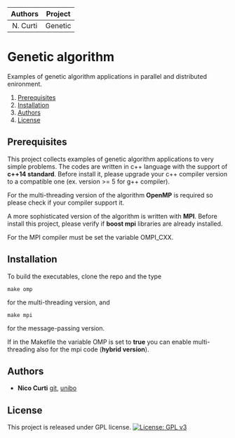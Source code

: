 | **Authors**  | **Project** |
|:------------:|:-----------:|
|   N. Curti   |   Genetic   |

# Genetic algorithm

Examples of genetic algorithm applications in parallel and distributed enironment.

1. [Prerequisites](#prerequisites)
2. [Installation](#installation)
3. [Authors](#authors)
4. [License](#license)

## Prerequisites

This project collects examples of genetic algorithm applications to very simple problems.
The codes are written in c++ language with the support of **c++14 standard**.
Before install it, please upgrade your c++ compiler version to a compatible one (ex. version >= 5 for g++ compiler).

For the multi-threading version of the algorithm **OpenMP** is required so please check if your compiler support it.

A more sophisticated version of the algorithm is written with **MPI**. Before install this project, please verify if **boost mpi** libraries are already installed.

For the MPI compiler must be set the variable OMPI_CXX.

## Installation

To build the executables, clone the repo and the type

```
make omp
```

for the multi-threading version, and

```
make mpi
```

for the message-passing version.

If in the Makefile the variable OMP is set to **true** you can enable multi-threading also for the mpi code (**hybrid version**).


## Authors

* **Nico Curti** [git](https://github.com/Nico-Curti), [unibo](https://www.unibo.it/sitoweb/nico.curti2)

## License

This project is released under GPL license. [![License: GPL v3](https://img.shields.io/badge/License-GPL%20v3-blue.svg)](https://github.com/Nico-Curti/genetic/blob/master/LICENSE)
